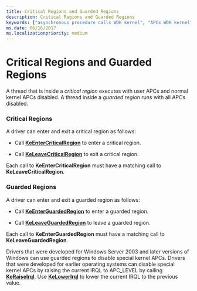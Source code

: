 ```yaml
---
title: Critical Regions and Guarded Regions
description: Critical Regions and Guarded Regions
keywords: ["asynchronous procedure calls WDK kernel", "APCs WDK kernel", "critical regions WDK kernel", "guarded regions WDK kernel"]
ms.date: 06/16/2017
ms.localizationpriority: medium
---
```


# Critical Regions and Guarded Regions


A thread that is inside a *critical region* executes with user APCs and normal kernel APCs disabled. A thread inside a *guarded region* runs with all APCs disabled.

### Critical Regions

A driver can enter and exit a critical region as follows:

-   Call [**KeEnterCriticalRegion**](/windows-hardware/drivers/ddi/ntddk/nf-ntddk-keentercriticalregion) to enter a critical region.

-   Call [**KeLeaveCriticalRegion**](/windows-hardware/drivers/ddi/ntddk/nf-ntddk-keleavecriticalregion) to exit a critical region.

Each call to **KeEnterCriticalRegion** must have a matching call to **KeLeaveCriticalRegion**.

### Guarded Regions

A driver can enter and exit a guarded region as follows:

-   Call [**KeEnterGuardedRegion**](/windows-hardware/drivers/ddi/ntddk/nf-ntddk-keenterguardedregion) to enter a guarded region.

-   Call [**KeLeaveGuardedRegion**](/windows-hardware/drivers/ddi/ntddk/nf-ntddk-keleaveguardedregion) to leave a guarded region.

Each call to **KeEnterGuardedRegion** must have a matching call to **KeLeaveGuardedRegion**.

Drivers that were developed for Windows Server 2003 and later versions of Windows can use guarded regions to disable special kernel APCs. Drivers that were developed for earlier operating systems can disable special kernel APCs by raising the current IRQL to APC\_LEVEL by calling [**KeRaiseIrql**](/windows-hardware/drivers/ddi/wdm/nf-wdm-keraiseirql). Use [**KeLowerIrql**](/windows-hardware/drivers/ddi/wdm/nf-wdm-kelowerirql) to lower the current IRQL to the previous value.

 

